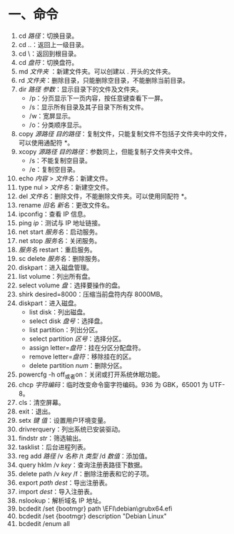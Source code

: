 # 一、命令

1. cd *路径*：切换目录。
1. cd ..：返回上一级目录。
1. cd \：返回到根目录。
1. cd *盘符*：切换盘符。
1. md *文件夹* ：新建文件夹。可以创建以 . 开头的文件夹。
1. rd *文件夹*：删除目录，只能删除空目录，不能删除当前目录。
1. dir *路径* *参数*：显示目录下的文件及文件夹。
    - /p：分页显示下一页内容，按任意键查看下一屏。
    - /s：显示所有目录及其子目录下所有文件。
    - /w：宽屏显示。
    - /o：分类顺序显示。
1. copy *源路径* *目的路径*：复制文件，只能复制文件不包括子文件夹中的文件，可以使用通配符 *。
1. xcopy *源路径* *目的路径*：参数同上，但能复制子文件夹中文件。
    - /s：不能复制空目录。
    - /e：复制空目录。
1. echo *内容* > *文件名*：新建文件。
1. type nul > *文件名*：新建空文件。
1. del *文件名*：删除文件，不能删除文件夹。可以使用同配符 *。
1. rename *旧名* *新名*：更改文件名。
1. ipconfig：查看 IP 信息。
1. ping *ip*：测试与 IP 地址链接。
1. net start *服务名*：启动服务。
1. net stop *服务名*：关闭服务。
1. *服务名* restart：重启服务。
1. sc delete *服务名*：删除服务。
1. diskpart：进入磁盘管理。
1. list volume：列出所有盘。
1. select volume *盘*：选择要操作的盘。
1. shirk desired=8000：压缩当前盘符内存 8000MB。
1. diskpart：进入磁盘。
    - list disk：列出磁盘。
    - select disk *盘号*：选择盘。
    - list partition：列出分区。
    - select partition *区号*：选择分区。
    - assign letter=*盘符*：挂在分区分配盘符。
    - remove letter=*盘符*：移除挂在的区。
    - delete partition *num*：删除分区。
1. powercfg -h off<sub>或者</sub>on：关闭或打开系统休眠功能。
1. chcp *字符编码*：临时改变命令窗字符编码。936 为 GBK，65001 为 UTF-8。
1. cls：清空屏幕。
1. exit：退出。
1. setx *键* *值*：设置用户环境变量。
1. drivrerquery：列出系统已安装驱动。
1. findstr *str*：筛选输出。
1. tasklist：后台进程列表。
1. reg add *路径* /v *名称* /t *类型* /d *数值*：添加值。
1. query hklm /v *key*：查询注册表路径下数据。
1. delete path /v *key* /f：删除注册表和它的子项。
1. export *path* *dest*：导出注册表。
1. import *dest*：导入注册表。
1. nslookup：解析域名 IP 地址。
1. bcdedit /set {bootmgr} path \EFI\debian\grubx64.efi
1. bcdedit /set {bootmgr} description "Debian Linux"
1. bcdedit /enum all
